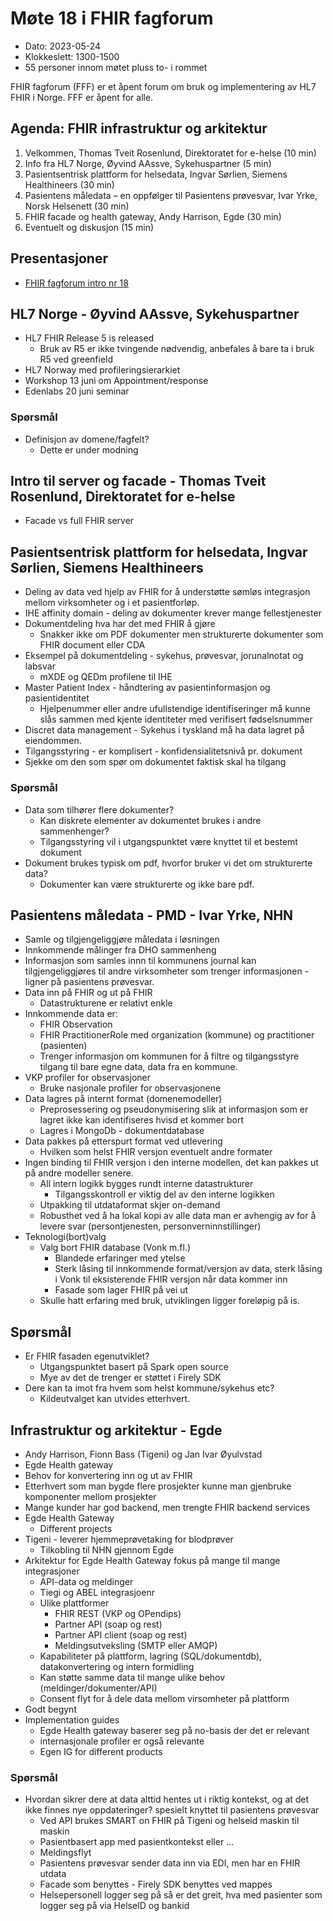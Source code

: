 # Møte 18 i FHIR fagforum

* Dato: 2023-05-24
* Klokkeslett: 1300-1500
* 55 personer innom møtet pluss to- i rommet

FHIR fagforum (FFF) er et åpent forum om bruk og implementering av HL7 FHIR i Norge. FFF er åpent for alle.

## Agenda: FHIR infrastruktur og arkitektur

1. Velkommen, Thomas Tveit Rosenlund, Direktoratet for e-helse (10 min)
2. Info fra HL7 Norge, Øyvind AAssve, Sykehuspartner (5 min)
3. Pasientsentrisk plattform for helsedata, Ingvar Sørlien, Siemens Healthineers (30 min)
4. Pasientens måledata – en oppfølger til Pasientens prøvesvar, Ivar Yrke, Norsk Helsenett (30 min)
5. FHIR facade og health gateway, Andy Harrison, Egde (30 min)
6. Eventuelt og diskusjon (15 min)

## Presentasjoner

* [FHIR fagforum intro nr 18](../presentasjon/2023-05-24-FHIR-fagforum-18.pdf)

## HL7 Norge - Øyvind AAssve, Sykehuspartner

* HL7 FHIR Release 5 is released
  * Bruk av R5 er ikke tvingende nødvendig, anbefales å bare ta i bruk R5 ved greenfield
* HL7 Norway med profileringsierarkiet
* Workshop 13 juni om Appointment/response
* Edenlabs 20 juni seminar

### Spørsmål

* Definisjon av domene/fagfelt?
  * Dette er under modning

## Intro til server og facade - Thomas Tveit Rosenlund, Direktoratet for e-helse

* Facade vs full FHIR server

## Pasientsentrisk plattform for helsedata, Ingvar Sørlien, Siemens Healthineers

* Deling av data ved hjelp av FHIR for å understøtte sømløs integrasjon mellom virksomheter og i et pasientforløp.
* IHE affinity domain - deling av dokumenter krever mange fellestjenester
* Dokumentdeling hva har det med FHIR å gjøre
  * Snakker ikke om PDF dokumenter men strukturerte dokumenter som FHIR document eller CDA
* Eksempel på dokumentdeling - sykehus, prøvesvar, jorunalnotat og labsvar
  * mXDE og QEDm profilene til IHE
* Master Patient Index - håndtering av pasientinformasjon og pasientidentitet
  * Hjelpenummer eller andre ufullstendige identifiseringer må kunne slås sammen med kjente identiteter med verifisert fødselsnummer
* Discret data management - Sykehus i tyskland må ha data lagret på eiendommen.
* Tilgangsstyring - er komplisert - konfidensialitetsnivå pr. dokument
* Sjekke om den som spør om dokumentet faktisk skal ha tilgang

### Spørsmål

* Data som tilhører flere dokumenter?
  * Kan diskrete elementer av dokumentet brukes i andre sammenhenger?
  * Tilgangsstyring vil i utgangspunktet være knyttet til et bestemt dokument
* Dokument brukes typisk om pdf, hvorfor bruker vi det om strukturerte data?
  * Dokumenter kan være strukturerte og ikke bare pdf.

## Pasientens måledata - PMD - Ivar Yrke, NHN

* Samle og tilgjengeliggjøre måledata i løsningen
* Innkommende målinger fra DHO sammenheng
* Informasjon som samles innn til kommunens journal kan tilgjengeliggjøres til andre virksomheter som trenger informasjonen - ligner på pasientens prøvesvar.
* Data inn på FHIR og ut på FHIR
  * Datastrukturene er relativt enkle
* Innkommende data er:
  * FHIR Observation
  * FHIR PractitionerRole med organization (kommune) og practitioner (pasienten)
  * Trenger informasjon om kommunen for å filtre og tilgangsstyre tilgang til bare egne data, data fra en kommune.
* VKP profiler for observasjoner
  * Bruke nasjonale profiler for observasjonene
* Data lagres på internt format (domenemodeller)
  * Preprosessering og pseudonymisering slik at informasjon som er lagret ikke kan identifiseres hvisd et kommer bort
  * Lagres i MongoDb - dokumentdatabase
* Data pakkes på etterspurt format ved utlevering
  * Hvilken som helst FHIR versjon eventuelt andre formater
* Ingen binding til FHIR versjon i den interne modellen, det kan pakkes ut på andre modeller senere.
  * All intern logikk bygges rundt interne datastrukturer
    * Tilgangsskontroll er viktig del av den interne logikken
  * Utpakking til utdataformat skjer on-demand
  * Robusthet ved å ha lokal kopi av alle data man er avhengig av for å levere svar (persontjenesten, personverninnstillinger)
* Teknologi(bort)valg
  * Valg bort FHIR database (Vonk m.fl.)
    * Blandede erfaringer med ytelse
    * Sterk låsing til innkommende format/versjon av data, sterk låsing i Vonk til eksisterende FHIR versjon når data kommer inn
    * Fasade som lager FHIR på vei ut
  * Skulle hatt erfaring med bruk, utviklingen ligger foreløpig på is.

## Spørsmål

* Er FHIR fasaden egenutviklet?
  * Utgangspunktet basert på Spark open source
  * Mye av det de trenger er støttet i Firely SDK
* Dere kan ta imot fra hvem som helst kommune/sykehus etc?
  * Kildeutvalget kan utvides etterhvert.

## Infrastruktur og arkitektur - Egde

* Andy Harrison, Fionn Bass (Tigeni) og Jan Ivar Øyulvstad
* Egde Health gateway
* Behov for konvertering inn og ut av FHIR
* Etterhvert som man bygde flere prosjekter kunne man gjenbruke komponenter mellom prosjekter
* Mange kunder har god backend, men trengte FHIR backend services
* Egde Health Gateway
  * Different projects
* Tigeni - leverer hjemmeprøvetaking for blodprøver
  * Tilkobling til NHN gjennom Egde
* Arkitektur for Egde Health Gateway fokus på mange til mange integrasjoner
  * API-data og meldinger
  * Tiegi og ABEL integrasjoenr
  * Ulike plattformer
    * FHIR REST (VKP og OPendips)
    * Partner API (soap og rest)
    * Partner API client (soap og rest)
    * Meldingsutveksling (SMTP eller AMQP)
  * Kapabiliteter på plattform, lagring (SQL/dokumentdb), datakonvertering og intern formidling
  * Kan støtte samme data til mange ulike behov (meldinger/dokumenter/API)
  * Consent flyt for å dele data mellom virsomheter på plattform
* Godt begynt
* Implementation guides
  * Egde Health gateway baserer seg på no-basis der det er relevant
  * internasjonale profiler er også relevante
  * Egen IG for different products

### Spørsmål

* Hvordan sikrer dere at data alttid hentes ut i riktig kontekst, og at det ikke finnes nye oppdateringer? spesielt knyttet til pasientens prøvesvar
  * Ved API brukes SMART on FHIR på Tigeni og helseid maskin til maskin
  * Pasientbasert app med pasientkontekst eller ...
  * Meldingsflyt
  * Pasientens prøvesvar sender data inn via EDI, men har en FHIR utdata
  * Facade som benyttes - Firely SDK benyttes ved mappes
  * Helsepersonell logger seg på så er det greit, hva med pasienter som logger seg på via HelseID og bankid
